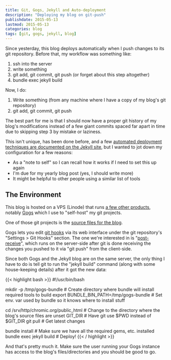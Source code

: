 ```yaml
---
title: Git, Gogs, Jekyll and Auto-deployment
description: "Deploying my blog on git-push"
publishdate: 2015-05-13
lastmod: 2015-05-13
categories: blog
tags: [git, gogs, jekyll, blog]
---
```


<div class="p-summary">
<p>Since yesterday, this blog deploys automatically when I push changes to its git
repository. Before that, my workflow was something like:</p>
</div>
<!--more-->

<ol>
  <li>ssh into the server</li>
  <li>write something</li>
  <li>git add, git commit, git push (or forget about this step altogether)</li>
  <li>bundle exec jekyll build</li>
</ol>

<p>Now, I do:<p>
<ol>
  <li>Write something (from any machine where I have a copy of my blog's git repository)</li>
  <li>git add, git commit, git push</li>
</ol>

<p>The best part for me is that I should now have a proper git history of my
blog's modifications instead of a few giant commits spaced far apart in time
due to skipping step 3 by mistake or laziness.</p>

<p>This isn't unique, has been done before, and a few
<a href="http://jekyllrb.com/docs/deployment-methods/#automated-methods">automated
deployment techniques are documented on the Jekyll site</a>, but I wanted to jot
down my configuration for a few reasons:</p>

<ul>
  <li>As a "note to self" so I can recall how it works if I need to set this up again</li>
  <li>I'm due for my yearly blog post (yes, I should write more)</li>
  <li>It might be helpful to other people using a similar list of tools</li>
</ul>

<h2>The Environment</h2>

<p>This blog is hosted on a VPS (Linode) that runs
<a href="http://chromic.org/blog/project-autonomous/">a few other products</a>,
notably <a href="http://gogs.io">Gogs</a> which I use to "self-host" my git projects.</p>

<p>One of those git projects is the <a href="https://code.chromic.org/chimo/chromic.org">
source files for the blog</a>.</p>

<p>Gogs lets you edit <a href="https://git-scm.herokuapp.com/book/en/v2/Customizing-Git-Git-Hooks">
git hooks</a> via its web interface under the git repository's "Settings > Git Hooks"
section. The one we're interested in is
"<a href="https://git-scm.herokuapp.com/book/en/v2/Customizing-Git-Git-Hooks#idp27140432">post-receive</a>",
which runs on the server-side after git is done receiving the changes you pushed
to it via "git push" from the client-side.</p>

<p>Since both Gogs and the Jekyll blog are on the same server, the only thing I
have to do is tell git to run the "jekyll build" command (along with some
house-keeping details) after it got the new data:</p>

{{< highlight bash >}}
#!/usr/bin/bash

mkdir -p /tmp/gogs-bundle               # Create directory where bundle will install required tools to build
export BUNDLE_BIN_PATH=/tmp/gogs-bundle # Set env. var used by bundle so it knows where to install stuff

cd /srv/http/chromic.org/public_html    # Change to the directory where the blog's source files are
unset GIT_DIR                           # Have git use $PWD instead of $GIT_DIR
git pull                                # Get latest changes

bundle install                          # Make sure we have all the required gems, etc. installed
bundle exec jekyll build                # Deploy!
{{< / highlight >}}

<p>And that's pretty much it. Make sure the user running your Gogs instance has
access to the blog's files/directories and you should be good to go.</p>
